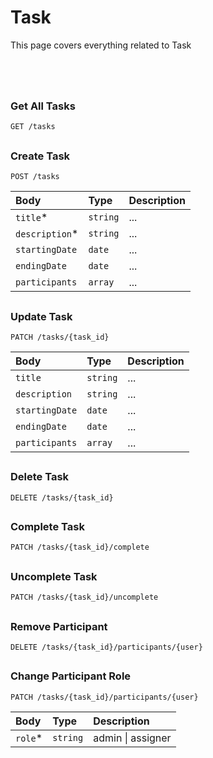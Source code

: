# Task

This page covers everything related to Task

# 

<br/>

### Get All Tasks

```http
GET /tasks
```

## 

### Create Task

```http
POST /tasks
```

|Body|Type|Description|
| :-------- | :------- | :------- |
| `title`* | `string` | ... |
| `description`* | `string` | ... |
| `startingDate` | `date` | ... |
| `endingDate` | `date` | ... |
| `participants` | `array` | ... |

## 

### Update Task

```http
PATCH /tasks/{task_id}
```

|Body|Type|Description|
| :-------- | :------- | :------- |
| `title` | `string` | ... |
| `description` | `string` | ... |
| `startingDate` | `date` | ... |
| `endingDate` | `date` | ... |
| `participants` | `array` | ... |

## 

### Delete Task

```http
DELETE /tasks/{task_id}
```

## 

### Complete Task

```http
PATCH /tasks/{task_id}/complete
```

## 

### Uncomplete Task

```http
PATCH /tasks/{task_id}/uncomplete
```

## 

### Remove Participant

```http
DELETE /tasks/{task_id}/participants/{user}
```

## 

### Change Participant Role

```http
PATCH /tasks/{task_id}/participants/{user}
```

|Body|Type|Description|
| :-------- | :------- | :------- |
| `role`* | `string` | admin \| assigner |

